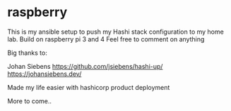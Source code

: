 # raspberry

This is my ansible setup to push my Hashi stack configuration to my home lab. Build on raspberry pi 3 and 4
Feel free to comment on anything

Big thanks to:

Johan Siebens 
https://github.com/jsiebens/hashi-up/
https://johansiebens.dev/

Made my life easier with hashicorp product deployment

More to come..
